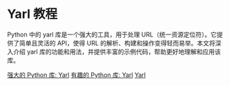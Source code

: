 # Yarl 教程

<show-structure depth="2"/>

Python 中的 yarl 库是一个强大的工具，用于处理 URL（统一资源定位符）。它提供了简单且灵活的 API，使得 URL 的解析、构建和操作变得轻而易举。本文将深入介绍 yarl 库的功能和用法，并提供丰富的示例代码，帮助更好地理解和应用该库。


<seealso>
<category ref="ref_docs">
    <a href="https://mp.weixin.qq.com/s/MAoHPn0Jxi-D8h5HaxqDKw">强大的 Python 库: Yarl</a>
    <a href="https://mp.weixin.qq.com/s/ZI5LGJBY4VzuHpUZmKzP4Q">有趣的 Python 库: Yarl</a>
</category>
<category ref="ref_github">
    <a href="https://github.com/aio-libs/yarl">Yarl</a>
</category>
<category ref="ref_issues"></category>
<category ref="ref_hf"></category>
<category ref="ref_ms"></category>
</seealso>
